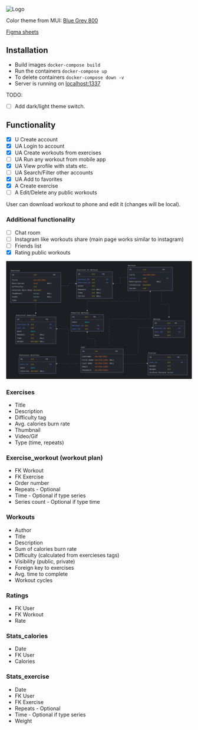 ![Logo](https://github.com/justdodo27/gymshare/blob/main/logo.svg)

Color theme from MUI: [Blue Grey 800](https://material.io/resources/color/#!/?view.left=0&view.right=0&primary.color=37474F)

[Figma sheets](https://www.figma.com/file/NBXKdLdnr68XTPzFJYrgUF/Mobile-View-Gymshare?node-id=0%3A1)

## Installation
- Build images ```docker-compose build```
- Run the containers ```docker-compose up```
- To delete containers ```docker-compose down -v```
- Server is running on [localhost:1337](http://localhost:1337)

TODO:
- [ ] Add dark/light theme switch.

## Functionality
- [x] U Create account
- [x] UA Login to account
- [x] UA Create workouts from exercises
- [ ] UA Run any workout from mobile app
- [x] UA View profile with stats etc.
- [ ] UA Search/Filter other accounts
- [x] UA Add to favorites
- [x] A Create exercise
- [ ] A Edit/Delete any public workouts

User can download workout to phone and edit it (changes will be local).

### Additional functionality
- [ ] Chat room
- [ ] Instagram like workouts share (main page works similar to instagram)
- [ ] Friends list
- [x] Rating public workouts

![Database Model](https://github.com/justdodo27/gymshare/blob/main/schemat_bazy_danych.png)

### Exercises
- Title
- Description
- Difficulty tag
- Avg. calories burn rate
- Thumbnail
- Video/Gif
- Type (time, repeats)

### Exercise_workout (workout plan)
- FK Workout
- FK Exercise
- Order number
- Repeats - Optional
- Time - Optional if type series
- Series count - Optional if type time

### Workouts
- Author
- Title
- Description
- Sum of calories burn rate
- Difficulty (calculated from exercieses tags)
- Visibility (public, private)
- Foreign key to exercises
- Avg. time to complete
- Workout cycles

### Ratings
- FK User
- FK Workout
- Rate

### Stats_calories
- Date
- FK User
- Calories

### Stats_exercise
- Date
- FK User
- FK Exercise
- Repeats - Optional
- Time - Optional if type series
- Weight 
